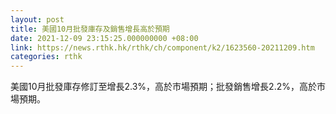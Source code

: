 ```yaml
---
layout: post
title: 美國10月批發庫存及銷售增長高於預期
date: 2021-12-09 23:15:25.000000000 +08:00
link: https://news.rthk.hk/rthk/ch/component/k2/1623560-20211209.htm
categories: rthk
---
```


美國10月批發庫存修訂至增長2.3%，高於市場預期；批發銷售增長2.2%，高於市場預期。
